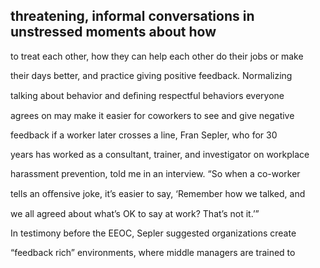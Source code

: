 ## threatening, informal conversations in unstressed moments about how

to treat each other, how they can help each other do their jobs or make

their days better, and practice giving positive feedback. Normalizing

talking about behavior and deﬁning respectful behaviors everyone

agrees on may make it easier for coworkers to see and give negative

feedback if a worker later crosses a line, Fran Sepler, who for 30

years has worked as a consultant, trainer, and investigator on workplace

harassment prevention, told me in an interview. “So when a co-worker

tells an oﬀensive joke, it’s easier to say, ‘Remember how we talked, and

we all agreed about what’s OK to say at work? That’s not it.’”

In testimony before the EEOC, Sepler suggested organizations create

“feedback rich” environments, where middle managers are trained to